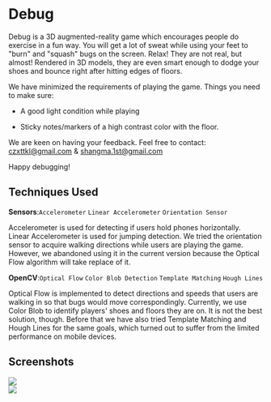 Debug
=====
Debug is a 3D augmented-reality game which encourages people do exercise in a fun way. You will get a lot of sweat while using your feet to "burn" and "squash" bugs on the screen. Relax! They are not real, but almost! Rendered in 3D models, they are even smart enough to dodge your shoes and bounce right after hitting edges of floors. 

We have minimized the requirements of playing the game. Things you need to make sure:

* A good light condition while playing

* Sticky notes/markers of a high contrast color with the floor.


We are keen on having your feedback. Feel free to contact:  czxttkl@gmail.com & shangma.1st@gmail.com 

Happy debugging!


Techniques Used
--------------------------------------
**Sensors**:`Accelerometer`  `Linear Accelerometer` `Orientation Sensor` 

Accelerometer is used for detecting if users hold phones horizontally. Linear Accelerometer is used for jumping detection. We tried the orientation sensor to acquire walking directions while users are playing the game. However, we abandoned using it in the current version because the Optical Flow algorithm will take replace of it. 

**OpenCV**:`Optical Flow` `Color Blob Detection` `Template Matching` `Hough Lines`

Optical Flow is implemented to detect directions and speeds that users are walking in so that bugs would move correspondingly. Currently, we use Color Blob to identify players' shoes and floors they are on. It is not the best solution, though. Before that we have also tried Template Matching and Hough Lines for the same goals, which turned out to suffer from the limited performance on mobile devices.



Screenshots
--------------------------------------
![](https://dl.dropboxusercontent.com/u/5055823/2013-12-16%2015.27.09.png)   
![](https://dl.dropboxusercontent.com/u/5055823/2013-12-16%2015.34.37.png)




